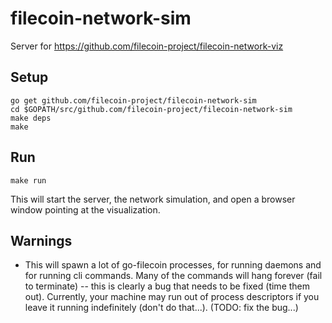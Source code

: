 # filecoin-network-sim

Server for https://github.com/filecoin-project/filecoin-network-viz

## Setup

```
go get github.com/filecoin-project/filecoin-network-sim
cd $GOPATH/src/github.com/filecoin-project/filecoin-network-sim
make deps
make
```

## Run

```
make run
```
This will start the server, the network simulation, and open a browser window pointing at the visualization.

## Warnings

- This will spawn a lot of go-filecoin processes, for running daemons and for running cli commands. Many of the commands will hang forever (fail to terminate) -- this is clearly a bug that needs to be fixed (time them out). Currently, your machine may run out of process descriptors if you leave it running indefinitely (don't do that...). (TODO: fix the bug...)
